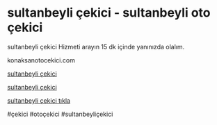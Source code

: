 # sultanbeyli çekici - sultanbeyli oto çekici

sultanbeyli çekici Hizmeti arayın 15 dk içinde yanınızda olalım.

konaksanotocekici.com

<a href="https://konaksanotocekici.com/">sultanbeyli çekici</a>

<a href="https://konaksanotocekici.com/">sultanbeyli çekici</a>

<a href="https://konaksanotocekici.com/">sultanbeyli çekici tıkla</a>


#çekici #otoçekici #sultanbeyliçekici
